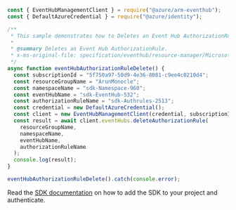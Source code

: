 ```javascript
const { EventHubManagementClient } = require("@azure/arm-eventhub");
const { DefaultAzureCredential } = require("@azure/identity");

/**
 * This sample demonstrates how to Deletes an Event Hub AuthorizationRule.
 *
 * @summary Deletes an Event Hub AuthorizationRule.
 * x-ms-original-file: specification/eventhub/resource-manager/Microsoft.EventHub/stable/2021-11-01/examples/EventHubs/EHEventHubAuthorizationRuleDelete.json
 */
async function eventHubAuthorizationRuleDelete() {
  const subscriptionId = "5f750a97-50d9-4e36-8081-c9ee4c0210d4";
  const resourceGroupName = "ArunMonocle";
  const namespaceName = "sdk-Namespace-960";
  const eventHubName = "sdk-EventHub-532";
  const authorizationRuleName = "sdk-Authrules-2513";
  const credential = new DefaultAzureCredential();
  const client = new EventHubManagementClient(credential, subscriptionId);
  const result = await client.eventHubs.deleteAuthorizationRule(
    resourceGroupName,
    namespaceName,
    eventHubName,
    authorizationRuleName
  );
  console.log(result);
}

eventHubAuthorizationRuleDelete().catch(console.error);
```

Read the [SDK documentation](https://github.com/Azure/azure-sdk-for-js/blob/%40azure%2Farm-eventhub_5.0.1/sdk/eventhub/arm-eventhub/README.md) on how to add the SDK to your project and authenticate.
